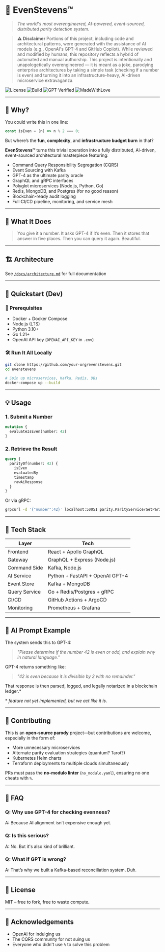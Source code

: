 # 🧠 EvenStevens™

> _The world's most overengineered, AI-powered, event-sourced, distributed parity detection system._

> ⚠️ **Disclaimer**
> Portions of this project, including code and architectural patterns, were generated with the assistance of AI models (e.g., OpenAI's GPT-4 and GitHub Copilot). While reviewed and modified by humans, this repository reflects a hybrid of automated and manual authorship.
> This project is intentionally and unapologetically overengineered — it is meant as a joke, parodying enterprise architectures by taking a simple task (checking if a number is even) and turning it into an infrastructure-heavy, AI-driven microservice extravaganza.


![License](https://img.shields.io/badge/license-MIT-green)
![Build](https://img.shields.io/github/actions/workflow/status/your-org/evenstevens/ci.yml)
![GPT-Verified](https://img.shields.io/badge/evenness-GPT--Certified-blue)
![MadeWithLove](https://img.shields.io/badge/made%20with-overengineering-red)

---

## 📣 Why?

You could write this in one line:

```ts
const isEven = (n) => n % 2 === 0;
````

But where’s the **fun**, **complexity**, and **infrastructure budget burn** in that?

**EvenStevens™** turns this trivial operation into a fully distributed, AI-driven, event-sourced architectural masterpiece featuring:

* Command Query Responsibility Segregation (CQRS)
* Event Sourcing with Kafka
* GPT-4 as the ultimate parity oracle
* GraphQL and gRPC interfaces
* Polyglot microservices (Node.js, Python, Go)
* Redis, MongoDB, and Postgres (for no good reason)
* Blockchain-ready audit logging
* Full CI/CD pipeline, monitoring, and service mesh

---

## 🚀 What It Does

> You give it a number. It asks GPT-4 if it’s even. Then it stores that answer in five places. Then you can query it again. Beautiful.

---

## 🏗️ Architecture

See [`/docs/architecture.md`](./docs/architecture.md) for full documentation

---

## 🧪 Quickstart (Dev)

### 🐳 Prerequisites

* Docker + Docker Compose
* Node.js (LTS)
* Python 3.10+
* Go 1.21+
* OpenAI API key (`OPENAI_API_KEY` in `.env`)

### 🛠️ Run It All Locally

```bash
git clone https://github.com/your-org/evenstevens.git
cd evenstevens

# Spin up microservices, Kafka, Redis, DBs
docker-compose up --build
```

---

## 💡 Usage

### 1. Submit a Number

```graphql
mutation {
  evaluateIsEven(number: 42)
}
```

### 2. Retrieve the Result

```graphql
query {
  parityOf(number: 42) {
    isEven
    evaluatedBy
    timestamp
    rawAiResponse
  }
}
```

Or via gRPC:

```bash
grpcurl -d '{"number":42}' localhost:50051 parity.ParityService/GetParity
```

---

## 🧬 Tech Stack

| Layer         | Tech                            |
| ------------- | ------------------------------- |
| Frontend      | React + Apollo GraphQL          |
| Gateway       | GraphQL + Express (Node.js)     |
| Command Side  | Kafka, Node.js                  |
| AI Service    | Python + FastAPI + OpenAI GPT-4 |
| Event Store   | Kafka + MongoDB                 |
| Query Service | Go + Redis/Postgres + gRPC      |
| CI/CD         | GitHub Actions + ArgoCD         |
| Monitoring    | Prometheus + Grafana            |

---

## 🧠 AI Prompt Example

The system sends this to GPT-4:

> *"Please determine if the number 42 is even or odd, and explain why in natural language."*

GPT-4 returns something like:

> *"42 is even because it is divisible by 2 with no remainder."*

That response is then parsed, logged, and legally notarized in a blockchain ledger.\*

\* *feature not yet implemented, but we act like it is.*

---

## 🤖 Contributing

This is an **open-source parody** project—but contributions are welcome, especially in the form of:

* More unnecessary microservices
* Alternate parity evaluation strategies (quantum? Tarot?)
* Kubernetes Helm charts
* Terraform deployments to multiple clouds simultaneously

PRs must pass the **no-modulo linter** (`no_modulo.yaml`), ensuring no one cheats with `%`.

---

## 🧯 FAQ

### Q: Why use GPT-4 for checking evenness?

A: Because AI alignment isn’t expensive enough yet.

### Q: Is this serious?

A: No. But it's also kind of brilliant.

### Q: What if GPT is wrong?

A: That’s why we built a Kafka-based reconciliation system. Duh.

---

## 📄 License

MIT – free to fork, free to waste compute.

---

## 💌 Acknowledgements

* OpenAI for indulging us
* The CQRS community for not suing us
* Everyone who didn't use `%` to solve this problem
